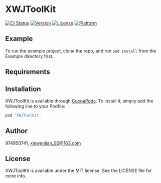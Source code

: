 # XWJToolKit

[![CI Status](https://img.shields.io/travis/974950741/XWJToolKit.svg?style=flat)](https://travis-ci.org/974950741/XWJToolKit)
[![Version](https://img.shields.io/cocoapods/v/XWJToolKit.svg?style=flat)](https://cocoapods.org/pods/XWJToolKit)
[![License](https://img.shields.io/cocoapods/l/XWJToolKit.svg?style=flat)](https://cocoapods.org/pods/XWJToolKit)
[![Platform](https://img.shields.io/cocoapods/p/XWJToolKit.svg?style=flat)](https://cocoapods.org/pods/XWJToolKit)

## Example

To run the example project, clone the repo, and run `pod install` from the Example directory first.

## Requirements

## Installation

XWJToolKit is available through [CocoaPods](https://cocoapods.org). To install
it, simply add the following line to your Podfile:

```ruby
pod 'XWJToolKit'
```

## Author

974950741, xiewenjian_92@163.com

## License

XWJToolKit is available under the MIT license. See the LICENSE file for more info.
